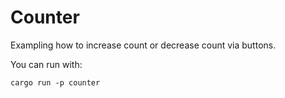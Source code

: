 # Counter

Exampling how to increase count or decrease count via buttons.

You can run with:

```
cargo run -p counter
```

